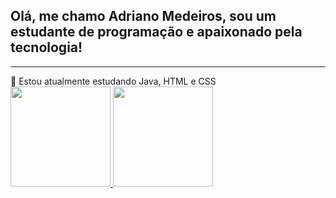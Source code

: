 ## Olá, me chamo Adriano Medeiros, sou um estudante de programação e apaixonado pela tecnologia!
<hr>
🌱 Estou atualmente estudando Java, HTML e CSS<br>
<div>
    <a href="https://github.com/AdrianoMedeirosDev">
    <img height="160em" src="[![Anurag's GitHub stats](https://github-readme-stats.vercel.app/api?AdrianoMedeirosDev=anuraghazra)](https://github.com/anuraghazra/github-readme-stats))"/>
    <img height="160em" src=""/>
</div>



